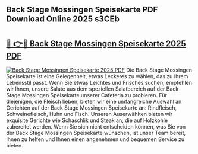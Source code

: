 ## Back Stage Mossingen Speisekarte PDF Download Online 2025 s3CEb

# <h2><a href="http://gccevo.nevu.top/?p=Back+Stage+Mossingen+Speisekarte">🔗 👉🔴 Back Stage Mossingen Speisekarte 2025 PDF</a></h2>

[![Back Stage Mossingen Speisekarte 2025 PDF](https://i.imgur.com/dBaPXMq.png)](http://gccevo.nevu.top/?p=Back+Stage+Mossingen+Speisekarte)
Die Back Stage Mossingen Speisekarte ist eine Gelegenheit, etwas Leckeres zu wählen, das zu Ihrem Lebensstil passt. Wenn Sie etwas Leichtes und Frisches suchen, empfehlen wir Ihnen, unsere Salate aus dem speziellen Salatbereich auf der Back Stage Mossingen Speisekarte unserer Cafeteria zu probieren. Für diejenigen, die Fleisch lieben, bieten wir eine umfangreiche Auswahl an Gerichten auf der Back Stage Mossingen Speisekarte an: Rindfleisch, Schweinefleisch, Huhn und Fisch. Unseren Auserwählten bieten wir exquisite Gerichte wie Schaschlik und Steak an, die auf Holzkohle zubereitet werden. Wenn Sie sich nicht entscheiden können, was Sie von der Back Stage Mossingen Speisekarte wünschen, ist unser Team bereit, Ihnen zu helfen und Ihnen einen angenehmen und bequemen Service zu bieten.
